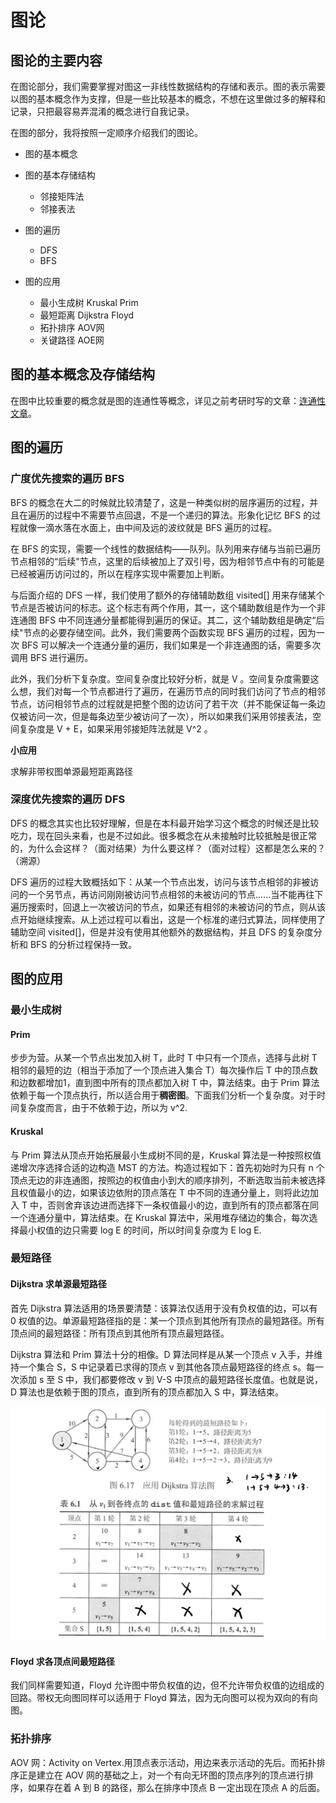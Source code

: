 # 图论

## 图论的主要内容

在图论部分，我们需要掌握对图这一非线性数据结构的存储和表示。图的表示需要以图的基本概念作为支撑，但是一些比较基本的概念，不想在这里做过多的解释和记录，只把最容易弄混淆的概念进行自我记录。

在图的部分，我将按照一定顺序介绍我们的图论。

- 图的基本概念
- 图的基本存储结构

  - 邻接矩阵法
  - 邻接表法
- 图的遍历

  - DFS
  - BFS
- 图的应用

  - 最小生成树 Kruskal Prim
  - 最短距离 Dijkstra Floyd
  - 拓扑排序 AOV网
  - 关键路径 AOE网

## 图的基本概念及存储结构

在图中比较重要的概念就是图的连通性等概念，详见之前考研时写的文章：[连通性文章](https://blog.csdn.net/Mr_Yuwen_Yin/article/details/121449954)。

## 图的遍历

### 广度优先搜索的遍历 BFS

BFS 的概念在大二的时候就比较清楚了，这是一种类似树的层序遍历的过程，并且在遍历的过程中不需要节点回退，不是一个递归的算法。形象化记忆 BFS 的过程就像一滴水落在水面上，由中间及远的波纹就是 BFS 遍历的过程。

在 BFS 的实现，需要一个线性的数据结构——队列。队列用来存储与当前已遍历节点相邻的“后续"节点，这里的后续被加上了双引号，因为相邻节点中有的可能是已经被遍历访问过的，所以在程序实现中需要加上判断。

与后面介绍的 DFS 一样，我们使用了额外的存储辅助数组 visited[] 用来存储某个节点是否被访问的标志。这个标志有两个作用，其一，这个辅助数组是作为一个非连通图 BFS 中不同连通分量都能得到遍历的保证。其二，这个辅助数组是确定“后续"节点的必要存储空间。此外，我们需要两个函数实现 BFS 遍历的过程，因为一次 BFS 可以解决一个连通分量的遍历，我们如果是一个非连通图的话，需要多次调用 BFS 进行遍历。

此外，我们分析下复杂度。空间复杂度比较好分析，就是 V 。空间复杂度需要这么想，我们对每一个节点都进行了遍历，在遍历节点的同时我们访问了节点的相邻节点，访问相邻节点的过程就是把整个图的边访问了若干次（并不能保证每一条边仅被访问一次，但是每条边至少被访问了一次），所以如果我们采用邻接表法，空间复杂度是 V + E，如果采用邻接矩阵法就是 V^2 。

**小应用**

求解非带权图单源最短距离路径

### 深度优先搜索的遍历 DFS

DFS 的概念其实也比较好理解，但是在本科最开始学习这个概念的时候还是比较吃力，现在回头来看，也是不过如此。很多概念在从未接触时比较抵触是很正常的，为什么会这样？（面对结果）为什么要这样？（面对过程）这都是怎么来的？（溯源）

DFS 遍历的过程大致概括如下：从某一个节点出发，访问与该节点相邻的非被访问的一个另节点，再访问刚刚被访问节点相邻的未被访问的节点......当不能再往下遍历搜索时，回退上一次被访问的节点，如果还有相邻的未被访问的节点，则从该点开始继续搜索。从上述过程可以看出，这是一个标准的递归式算法，同样使用了辅助空间 visited[]，但是并没有使用其他额外的数据结构，并且 DFS 的复杂度分析和 BFS 的分析过程保持一致。

## 图的应用

### 最小生成树

#### Prim

步步为营。从某一个节点出发加入树 T，此时 T 中只有一个顶点，选择与此树 T 相邻的最短的边（相当于添加了一个顶点进入集合 T）每次操作后 T 中的顶点数和边数都增加1，直到图中所有的顶点都加入树 T 中，算法结束。由于 Prim 算法依赖于每一个顶点执行，所以适合用于**稠密图**。下面我们分析一个复杂度。对于时间复杂度而言，由于不依赖于边，所以为 v^2.

#### Kruskal

与 Prim 算法从顶点开始拓展最小生成树不同的是，Kruskal 算法是一种按照权值递增次序选择合适的边构造 MST 的方法。构造过程如下：首先初始时为只有 n 个顶点无边的非连通图，按照边的权值由小到大的顺序排列，不断选取当前未被选择且权值最小的边，如果该边依附的顶点落在 T 中不同的连通分量上，则将此边加入 T 中，否则舍弃该边进而选择下一条权值最小的边，直到所有的顶点都落在同一个连通分量中，算法结束。在 Kruskal 算法中，采用堆存储边的集合，每次选择最小权值的边只需要 log E 的时间，所以时间复杂度为 E log E.

### 最短路径

#### Dijkstra 求单源最短路径

首先 Dijkstra 算法适用的场景要清楚：该算法仅适用于没有负权值的边，可以有 0 权值的边。单源最短路径指的是：某一个顶点到其他所有顶点的最短路径。所有顶点间的最短路径：所有顶点到其他所有顶点最短路径。

Dijkstra 算法和 Prim 算法十分的相像。D 算法同样是从某一个顶点 v 入手，并维持一个集合 S，S 中记录着已求得的顶点 v 到其他各顶点最短路径的终点 s。每一次添加 s 至 S 中，我们都要修改 v 到 V-S 中顶点的最短路径长度值。也就是说，D 算法也是依赖于图的顶点，直到所有的顶点都加入 S 中，算法结束。

![1665035551755](image/图论/1665035551755.png)

#### Floyd 求各顶点间最短路径

我们同样需要知道，Floyd 允许图中带负权值的边，但不允许带负权值的边组成的回路。带权无向图同样可以适用于 Floyd 算法，因为无向图可以视为双向的有向图。

### 拓扑排序

AOV 网：Activity on Vertex.用顶点表示活动，用边来表示活动的先后。而拓扑排序正是建立在 AOV 网的基础之上，对一个有向无环图的顶点序列的顶点进行排序，如果存在着 A 到 B 的路径，那么在排序中顶点 B 一定出现在顶点 A 的后面。
